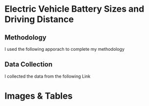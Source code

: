 # Electric Vehicle Battery Sizes and Driving Distance

## Methodology
I used the following apporach to complete my methodology 

## Data Collection
I collected the data from the following Link

# Images & Tables

